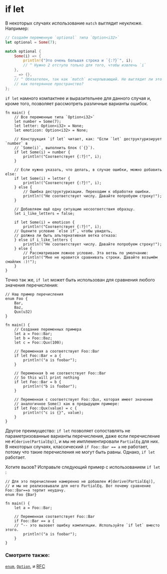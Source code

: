 # if let

В некоторых случаях использование `match` выглядит неуклюже. Например:

```rust
// Создаём переменную `optional` типа `Option<i32>`
let optional = Some(7);

match optional {
    Some(i) => {
        println!("Это очень большая строка и `{:?}`", i);
        // ^ Нужно 2 отступа только для того, чтобы извлечь `i`
    },
    _ => {},
    // ^ Обязателен, так как `match` исчерпывающий. Не выглядит ли это
    // как потерянное пространство?
};

```

`if let` намного компактнее и выразительнее для данного случая и, кроме того, позволяет рассмотреть различные варианты ошибок.

```rust,editable
fn main() {
    // Все переменные типа `Option<i32>`
    let number = Some(7);
    let letter: Option<i32> = None;
    let emoticon: Option<i32> = None;

    // Конструкция `if let` читает, как: "Если `let` деструктуризирует `number` в
    // `Some(i)`, выполнить блок (`{}`).
    if let Some(i) = number {
        println!("Соответствует {:?}!", i);
    }

    // Если нужно указать, что делать, в случае ошибки, можно добавить else:
    if let Some(i) = letter {
        println!("Соответствует {:?}!", i);
    } else {
        // Ошибка деструктуризации. Переходим к обработке ошибки.
        println!("Не соответствует числу. Давайте попробуем строку!");
    }

    // Добавляем ещё одну ситуацию несоответствия образцу.
    let i_like_letters = false;

    if let Some(i) = emoticon {
        println!("Соответствует {:?}!", i);
    // Оцените условие `else if`, чтобы увидеть, 
    // должна ли быть альтернативная ветка отказа:
    } else if i_like_letters {
        println!("Не соответствует числу. Давайте попробуем строку!");
    } else {
        // Рассматриваем ложное условие. Эта ветвь по умолчанию:
        println!("Мне не нравится сравнивать строки. Давайте возьмём смайлик :)!");
    }
}
```

Точно так же, `if let` может быть использован для сравнения любого значения перечисления:

```rust,editable
// Наш пример перечисления
enum Foo {
    Bar,
    Baz,
    Qux(u32)
}

fn main() {
    // Создание переменных примера
    let a = Foo::Bar;
    let b = Foo::Baz;
    let c = Foo::Qux(100);
    
    // Переменная a соответствует Foo::Bar
    if let Foo::Bar = a {
        println!("a is foobar");
    }
    
    // Переменная b не соответствует Foo::Bar
    // So this will print nothing
    if let Foo::Bar = b {
        println!("b is foobar");
    }
    
    // Переменная c соответствует Foo::Qux, которая имеет значение
    // аналогичное Some() как в предыдущем примере:
    if let Foo::Qux(value) = c {
        println!("c is {}", value);
    }
}
```

Другое преимущество: `if let` позволяет сопоставлять не параметризованные варианты перечисления, даже если перечисление не `#[derive(PartialEq)]`, и мы не имплементировали `PartialEq` для них. В некоторых случаях, классический `if Foo::Bar == a` не работает, потому что такие перечисления не могут быть равны. Однако, `if let` работает.

Хотите вызов? Исправьте следующий пример с использованием `if let `:

```rust,editable,ignore
// Для это перечисление намеренно не добавлен #[derive(PartialEq)],
// и мы не реализовывали для него PartialEq. Вот почему сравнение Foo::Bar==a терпит неудачу.
enum Foo {Bar}

fn main() {
    let a = Foo::Bar;

    // Переменная соответствует Foo::Bar
    if Foo::Bar == a {
    // ^-- это вызовет ошибку компиляции. Используйте `if let` вместо этого.
        println!("a is foobar");
    }
}
```

### Смотрите также:

[`enum`](../custom_types/enum.md), [`Option`](../std/option.md), и [RFC](https://github.com/rust-lang/rfcs/pull/160)
